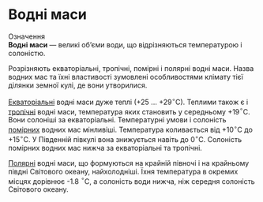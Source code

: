 Водні маси
==========

<div class="eoz-wrap">
<span class="eoz">Означення</span>
<div class="eoz-text">
<b>Воднi маси</b> — великi об’єми води, що вiдрiзняються температурою i солонiстю.
</div>
</div>

Розрізняють <span class="p1">екваторіальні</span>, <span class="p1">тропічні</span>, <span class="p1">помірні</span> і <span class="p1">полярні</span> водні маси. Назва водних мас та їхні властивості зумовлені особливостями клімату тієї ділянки земної кулі, де вони утворилися. 

<u>Екваторіальні</u> водні маси дуже теплі (+25 ... +29$^{\circ}$С). Теплими також є і
<u>тропічні</u> водні маси, температура яких становить у середньому
+19$^{\circ}$С. Вони солоніші за екваторіальні. Температурні умови і
солоність <u>помірних</u> водних мас мінливіші. Температура коливається від
+10$^{\circ}$С до +15$^{\circ}$С. У Південній півкулі вона знижується
навіть до 0$^{\circ}$С. Солоність помірних водних мас нижча за
екваторіальні та тропічні. 

<u>Полярні</u> водні маси, що формуються на
крайній півночі і на крайньому півдні Світового океану, найхолодніші.
Їхня температура в окремих місцях дорівнює -1.8 $^{\circ}$С, а солоність
води нижча, ніж середня солоність Світового океану.
